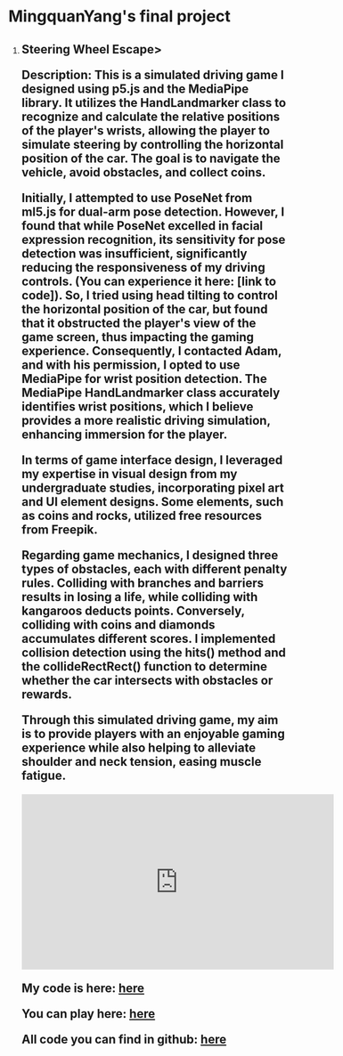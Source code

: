 <head>
    <meta charset="UTF-8">
    <meta name="viewport" content="width=device-width, initial-scale=1.0">
    <title>MingquanYang's final Project</title>
</head>
<body>
    <h1>MingquanYang's final project</h1>
    <ol>
        <li>
            <h2>Steering Wheel Escape>
            <p>Description: This is a simulated driving game I designed using p5.js and the MediaPipe library. It utilizes the HandLandmarker class to recognize and calculate the relative positions of the player's wrists, allowing the player to simulate steering by controlling the horizontal position of the car. The goal is to navigate the vehicle, avoid obstacles, and collect coins.

Initially, I attempted to use PoseNet from ml5.js for dual-arm pose detection. However, I found that while PoseNet excelled in facial expression recognition, its sensitivity for pose detection was insufficient, significantly reducing the responsiveness of my driving controls. (You can experience it here: [link to code]). So, I tried using head tilting to control the horizontal position of the car, but found that it obstructed the player's view of the game screen, thus impacting the gaming experience. Consequently, I contacted Adam, and with his permission, I opted to use MediaPipe for wrist position detection. The MediaPipe HandLandmarker class accurately identifies wrist positions, which I believe provides a more realistic driving simulation, enhancing immersion for the player.

In terms of game interface design, I leveraged my expertise in visual design from my undergraduate studies, incorporating pixel art and UI element designs. Some elements, such as coins and rocks, utilized free resources from Freepik.

Regarding game mechanics, I designed three types of obstacles, each with different penalty rules. Colliding with branches and barriers results in losing a life, while colliding with kangaroos deducts points. Conversely, colliding with coins and diamonds accumulates different scores. I implemented collision detection using the hits() method and the collideRectRect() function to determine whether the car intersects with obstacles or rewards.

Through this simulated driving game, my aim is to provide players with an enjoyable gaming experience while also helping to alleviate shoulder and neck tension, easing muscle fatigue.</p>
            <iframe width="560" height="315" src="https://www.youtube.com/watch?v=IkiwghBf7KQ&t=2s" frameborder="0" allow="accelerometer; autoplay; clipboard-write; encrypted-media; gyroscope; picture-in-picture" allowfullscreen></iframe>
            <p>My code is here: <a href="https://editor.p5js.org/mingquany25/sketches/vzWtSiqs6">here</a></p>
            <p>You can play here: <a href="https://editor.p5js.org/mingquany25/sketches/vzWtSiqs6">here</a></p>
            <p>All code you can find in github: <a href="https://github.com/MingquanYang/coding2-final-work-22003678-Mingquan-Yang">here</a></p>
        </li>
    </ol>
</body>

